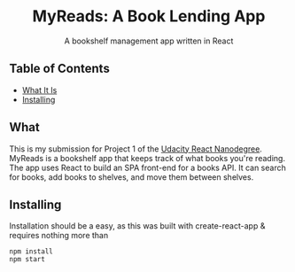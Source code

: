 <h1 align="center">MyReads: A Book Lending App</h1>
<p align="center">A bookshelf management app written in React</p>

## Table of Contents

- [What It Is](#what)
- [Installing](#installing)

## What

This is my submission for Project 1 of the [Udacity React Nanodegree](https://www.udacity.com/course/react-nanodegree--nd019). MyReads
is a bookshelf app that keeps track of what books
you're reading. The app uses React to build an SPA front-end for
a books API. It can search for books, add books to shelves, and move
them between shelves. 

## Installing
Installation should be a easy, as this was built with create-react-app & requires
nothing more than

```
npm install
npm start
```




